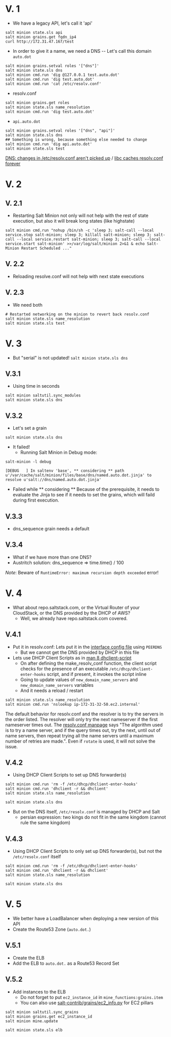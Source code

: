 # V. 1

- We have a legacy API, let's call it 'api'
```
salt minion state.sls api
salt minion grains.get fqdn_ip4
curl http://172.31.47.167/test
```

- In order to give it a name, we need a DNS
-- Let's call this domain `auto.dot`
```
salt minion grains.setval roles '["dns"]'
salt minion state.sls dns
salt minion cmd.run 'dig @127.0.0.1 test.auto.dot'
salt minion cmd.run 'dig test.auto.dot'
salt minion cmd.run 'cat /etc/resolv.conf'
```

- resolv.conf
```
salt minion grains.get roles
salt minion state.sls name_resolution
salt minion cmd.run 'dig test.auto.dot'
```
- `api.auto.dot`
```
salt minion grains.setval roles '["dns", "api"]'
salt minion state.sls dns
## Something is wrong, because something else needed to change
salt minion cmd.run 'dig api.auto.dot'
salt minion state.sls test
```
[DNS: changes in /etc/resolv.conf aren't picked up](https://bugzilla.mozilla.org/show_bug.cgi?id=214538) /
[libc caches resolv.conf forever](https://sourceware.org/bugzilla/show_bug.cgi?id=3675)



# V. 2
## V. 2.1
- Restarting Salt Minion not only will not help with the rest of state execution,
but also it will break long states (like highstate)
```
salt minion cmd.run "nohup /bin/sh -c 'sleep 3; salt-call --local service.stop salt-minion; sleep 3; killall salt-minion; sleep 3; salt-call --local service.restart salt-minion; sleep 3; salt-call --local service.start salt-minion' >>/var/log/salt/minion 2>&1 & echo Salt-Minion Restart Scheduled ..."
```

## V. 2.2
- Reloading resolve.conf will not help with next state executions

## V. 2.3
- We need both
```
# Restarted networking on the minion to revert back resolv.conf
salt minion state.sls name_resolution
salt minion state.sls test
```



# V. 3
- But "serial" is not updated!
`salt minion state.sls dns`

## V.3.1
- Using time in seconds
```
salt minion saltutil.sync_modules
salt minion state.sls dns
```

## V.3.2
- Let's set a grain
```
salt minion state.sls dns
```
- It failed!
  - Running Salt Minion in Debug mode:
```
salt-minion -l debug

[DEBUG   ] In saltenv 'base', ** considering ** path u'/var/cache/salt/minion/files/base/dns/named.auto.dot.jinja' to resolve u'salt://dns/named.auto.dot.jinja'
```
  - Failed while ** considering **
    Because of the prerequisite, it needs to evaluate the Jinja to see if it needs to set the grains, which will faild during first execution.

## V.3.3
- dns_sequence grain needs a default

## V.3.4
- What if we have more than one DNS?
- Austritch solution:
    dns_sequence => time.time() / 100


*Note*: Beware of `RuntimeError: maximum recursion depth exceeded` error!



# V. 4
- What about repo.saltstack.com, or the Virtual Router of your CloudStack, or the DNS provided by the DHCP of AWS?
    - Well, we already have repo.saltstack.com covered.

## V.4.1
- Put it in resolv.conf:
Lets put it in the [interface config file](https://access.redhat.com/documentation/en-US/Red_Hat_Enterprise_Linux/6/html/Deployment_Guide/s1-networkscripts-interfaces.html) using `PEERDNS`
    - But we cannot get the DNS provided by DHCP in this file
- Lets use DHCP Client Scripts as in [man 8 dhclient-script](http://linux.die.net/man/8/dhclient-script)
    - On after defining the make_resolv_conf function, the client script checks for the presence of an executable `/etc/dhcp/dhclient-enter-hooks` script, and if present, it invokes the script inline
    - Going to update values of `new_domain_name_servers` and `new_domain_name_servers` variables
    - And it needs a reload / restart

```
salt minion state.sls name_resolution
salt minion cmd.run 'nslookup ip-172-31-32-50.ec2.internal'
```

The default behavior for resolv.conf and the resolver is to try the servers in the order listed. The resolver will only try the next nameserver if the first nameserver times out. The [resolv.conf manpage](http://linux.die.net/man/5/resolv.conf) says "The algorithm used is to try a name server, and if the query times out, try the next, until out of name servers, then repeat trying all the name servers until a maximum number of retries are made.". Even if `rotate` is used, it will not solve the issue.

## V.4.2
- Using DHCP Client Scripts to set up DNS forwarder(s)

```
salt minion cmd.run 'rm -f /etc/dhcp/dhclient-enter-hooks'
salt minion cmd.run 'dhclient -r && dhclient'
salt minion state.sls name_resolution

salt minion state.sls dns
```

- But on the DNS itself, `/etc/resolv.conf` is managed by DHCP and Salt
    - persian expression: two kings do not fit in the same kingdom (cannot rule the same kingdom)

## V.4.3
- Using DHCP Client Scripts to only set up DNS forwarder(s), but not the `/etc/resolv.conf` itself

```
salt minion cmd.run 'rm -f /etc/dhcp/dhclient-enter-hooks'
salt minion cmd.run 'dhclient -r && dhclient'
salt minion state.sls name_resolution

salt minion state.sls dns
```



# V. 5
- We better have a LoadBalancer when deploying a new version of this API
- Create the Route53 Zone (`auto.dot.`)

## V.5.1
- Create the ELB
- Add the ELB to `auto.dot.` as a Route53 Record Set

## V.5.2
- Add instances to the ELB
    - Do not forget to put `ec2_instance_id` in `mine_functions:grains.item`
    - You can also use [salt-contrib/grains/ec2_info.py](https://github.com/saltstack/salt-contrib/blob/master/grains/ec2_info.py) for EC2 pillars

```
salt minion saltutil.sync_grains
salt minion grains.get ec2_instance_id
salt minion mine.update

salt minion state.sls elb
```
